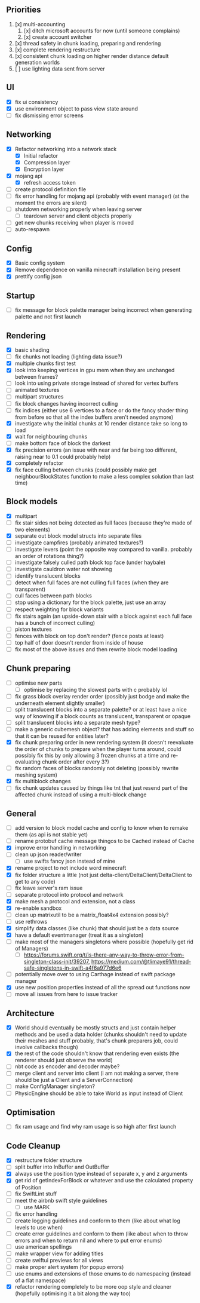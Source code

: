 ## Priorities

1. [x] multi-accounting
   1. [x] ditch microsoft accounts for now (until someone complains)
   2. [x] create account switcher
2. [x] thread safety in chunk loading, preparing and rendering
3. [x] complete rendering restructure
4. [x] consistent chunk loading on higher render distance default generation worlds
5. [ ] use lighting data sent from server

## UI

- [x] fix ui consistency
- [x] use environment object to pass view state around
- [ ] fix dismissing error screens

## Networking

- [x] Refactor networking into a network stack
  - [x] Initial refactor
  - [x] Compression layer
  - [x] Encryption layer
- [x] mojang api
  - [x] refresh access token
- [ ] create protocol definition file
- [ ] fix error handling for mojang api (probably with event manager) (at the moment the errors are silent)
- [ ] shutdown networking properly when leaving server
  - [ ] teardown server and client objects properly
- [ ] get new chunks receiving when player is moved
- [ ] auto-respawn

## Config

- [x] Basic config system
- [x] Remove dependence on vanilla minecraft installation being present
- [x] prettify config json

## Startup

- [ ] fix message for block palette manager being incorrect when generating palette and not first launch

## Rendering

- [x] basic shading
- [ ] fix chunks not loading (lighting data issue?)
- [x] multiple chunks first test
- [x] look into keeping vertices in gpu mem when they are unchanged between frames?
- [ ] look into using private storage instead of shared for vertex buffers
- [ ] animated textures
- [ ] multipart structures
- [ ] fix block changes having incorrect culling
- [ ] fix indices (either use 6 vertices to a face or do the fancy shader thing from before so that all the index buffers aren't needed anymore)
- [x] investigate why the initial chunks at 10 render distance take so long to load
- [x] wait for neighbouring chunks
- [ ] make bottom face of block the darkest
- [x] fix precision errors (an issue with near and far being too different, raising near to 0.1 could probably help)
- [x] completely refactor
- [x] fix face culling between chunks (could possibly make get neighbourBlockStates function to make a less complex solution than last time)

## Block models

- [x] multipart
- [ ] fix stair sides not being detected as full faces (because they're made of two elements)
- [x] separate out block model structs into separate files
- [ ] investigate campfires (probably animated textures?)
- [ ] investigate levers (point the opposite way compared to vanilla. probably an order of rotations thing?)
- [ ] investigate falsely culled path block top face (under haybale)
- [ ] investigate cauldron water not showing
- [ ] identify translucent blocks
- [ ] detect when full faces are not culling full faces (when they are transparent)
- [ ] cull faces between path blocks
- [ ] stop using a dictionary for the block palette, just use an array
- [ ] respect weighting for block variants
- [ ] fix stairs again (an upside-down stair with a block against each full face has a bunch of incorrect culling)
- [ ] piston textures
- [ ] fences with block on top don't render? (fence posts at least)
- [ ] top half of door doesn't render from inside of house
- [ ] fix most of the above issues and then rewrite block model loading

## Chunk preparing

- [ ] optimise new parts
  - [ ] optimise by replacing the slowest parts with c probably lol
- [ ] fix grass block overlay render order (possibly just bodge and make the underneath element slightly smaller)
- [ ] split translucent blocks into a separate palette? or at least have a nice way of knowing if a block counts as translucent, transparent or opaque
- [ ] split translucent blocks into a separate mesh type?
- [ ] make a generic cubemesh object? that has adding elements and stuff so that it can be reused for entities later?
- [x] fix chunk preparing order in new rendering system (it doesn't reevaluate the order of chunks to prepare when the player turns around, could possibly fix this by only allowing 3 frozen chunks at a time and re-evaluating chunk order after every 3?)
- [ ] fix random faces of blocks randomly not deleting (possibly rewrite meshing system)
- [x] fix multiblock changes
- [ ] fix chunk updates caused by things like tnt that just resend part of the affected chunk instead of using a multi-block change

## General

- [ ] add version to block model cache and config to know when to remake them (as api is not stable yet)
- [ ] rename protobuf cache message thingos to be Cached instead of Cache
- [x] improve error handling in networking
- [ ] clean up json reader/writer
  - [ ] use swifts fancy json instead of mine
- [x] rename project to not include word minecraft
- [x] fix folder structure a little (not just delta-client/DeltaClient/DeltaClient to get to any code)
- [ ] fix leave server's ram issue
- [ ] separate protocol into protocol and network
- [x] make mesh a protocol and extension, not a class
- [x] re-enable sandbox
- [ ] clean up matrixutil to be a matrix_float4x4 extension possibly?
- [ ] use rethrows
- [x] simplify data classes (like chunk) that should just be a data source
- [x] have a default eventmanager (treat it as a singleton)
- [ ] make most of the managers singletons where possible (hopefully get rid of Managers)
  - [ ] https://forums.swift.org/t/is-there-any-way-to-throw-error-from-singleton-class-init/39207, https://medium.com/@tlimaye91/thread-safe-singletons-in-swift-a4f6a977d6e6
- [ ] potentially move over to using Carthage instead of swift package manager
- [x] use new position properties instead of all the spread out functions now
- [ ] move all issues from here to issue tracker

## Architecture

- [x] World should eventually be mostly structs and just contain helper methods and be used a data holder (chunks shouldn't need to update their meshes and stuff probably, that's chunk preparers job, could involve callbacks though)
- [x] the rest of the code shouldn't know that rendering even exists (the renderer should just observe the world)
- [ ] nbt code as encoder and decoder maybe?
- [ ] merge client and server into client (i am not making a server, there should be just a Client and a ServerConnection)
- [ ] make ConfigManager singleton?
- [ ] PhysicEngine should be able to take World as input instead of Client

## Optimisation

- [ ] fix ram usage and find why ram usage is so high after first launch

## Code Cleanup

- [x] restructure folder structure
- [ ] split buffer into InBuffer and OutBuffer
- [x] always use the position type instead of separate x, y and z arguments
- [x] get rid of getIndexForBlock or whatever and use the calculated property of Position
- [ ] fix SwiftLint stuff
- [ ] meet the airbnb swift style guidelines
  - [ ] use MARK
- [ ] fix error handling
- [ ] create logging guidelines and conform to them (like about what log levels to use when)
- [ ] create error guidelines and conform to them (like about when to throw errors and when to return nil and where to put error enums)
- [ ] use american spellings
- [ ] make wrapper view for adding titles
- [ ] create swiftui previews for all views
- [ ] make proper alert system (for popup errors)
- [ ] use enums and extensions of those enums to do namespacing (instead of a flat namespace)
- [x] refactor rendering completely to be more oop style and cleaner (hopefully optimising it a bit along the way too)